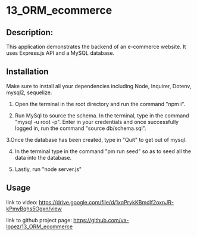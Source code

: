 # 13_ORM_ecommerce

## Description: 
This application demonstrates the backend of an e-commerce website. It uses Express.js API and a MySQL database. 

## Installation
Make sure to install all your dependencies including Node, Inquirer, Dotenv, mysql2, sequelize. 

1. Open the terminal in the root directory and run the command "npm i". 

2. Run MySql to source the schema. In the terminal, type in the command "mysql -u root -p". Enter in your credentials and once successfully logged in, run the command "source db/schema.sql". 

3.Once the database has been created, type in "Quit" to get out of mysql.

4. In the terminal type in the command "pm run seed" so as to seed all the data into the database.

5. Lastly, run "node server.js"

## Usage
link to video: https://drive.google.com/file/d/1xqPrykKBmdlf2oxnJR-kPmyBqhs5Ogxn/view

link to github project page: https://github.com/va-lopez/13_ORM_ecommerce

